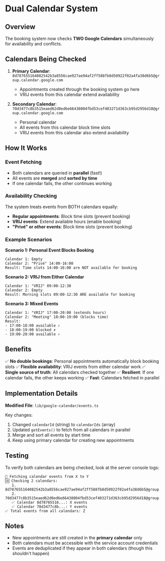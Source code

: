 # Dual Calendar System

## Overview
The booking system now checks **TWO Google Calendars** simultaneously for availability and conflicts.

## Calendars Being Checked

1. **Primary Calendar**: `8d787655164082542b3a8556cae927ae94af2ff588fb8d50922f02a4fa38d6b5@group.calendar.google.com`
   - Appointments created through the booking system go here
   - VRIJ events from this calendar extend availability

2. **Secondary Calendar**: `70d3477c8b3515eaed62d0ed6e66438004fbd53cef403271d363cb95d2956d18@group.calendar.google.com`
   - Personal calendar
   - All events from this calendar block time slots
   - VRIJ events from this calendar also extend availability

## How It Works

### Event Fetching
- Both calendars are queried in **parallel** (fast!)
- All events are **merged** and **sorted by time**
- If one calendar fails, the other continues working

### Availability Checking
The system treats events from BOTH calendars equally:
- **Regular appointments**: Block time slots (prevent booking)
- **VRIJ events**: Extend available hours (enable booking)
- **"Privé" or other events**: Block time slots (prevent booking)

### Example Scenarios

**Scenario 1: Personal Event Blocks Booking**
```
Calendar 1: Empty
Calendar 2: "Privé" 14:00-16:00
Result: Time slots 14:00-16:00 are NOT available for booking
```

**Scenario 2: VRIJ from Either Calendar**
```
Calendar 1: "VRIJ" 09:00-12:30
Calendar 2: Empty
Result: Morning slots 09:00-12:30 ARE available for booking
```

**Scenario 3: Mixed Events**
```
Calendar 1: "VRIJ" 17:00-20:00 (extends hours)
Calendar 2: "Meeting" 18:00-19:00 (blocks time)
Result: 
- 17:00-18:00 available ✓
- 18:00-19:00 blocked ✗
- 19:00-20:00 available ✓
```

## Benefits

✅ **No double bookings**: Personal appointments automatically block booking slots
✅ **Flexible availability**: VRIJ events from either calendar work
✅ **Single source of truth**: All calendars checked together
✅ **Resilient**: If one calendar fails, the other keeps working
✅ **Fast**: Calendars fetched in parallel

## Implementation Details

**Modified File**: `lib/google-calendar/events.ts`

Key changes:
1. Changed `calendarId` (string) to `calendarIds` (array)
2. Updated `getEvents()` to fetch from all calendars in parallel
3. Merge and sort all events by start time
4. Keep using primary calendar for creating new appointments

## Testing

To verify both calendars are being checked, look at the server console logs:
```
📅 Fetching calendar events from X to Y
🆔 Checking 2 calendars:
   1. 8d787655164082542b3a8556cae927ae94af2ff588fb8d50922f02a4fa38d6b5@group.calendar.google.com
   2. 70d3477c8b3515eaed62d0ed6e66438004fbd53cef403271d363cb95d2956d18@group.calendar.google.com
   ✅ Calendar 8d78765516...: X events
   ✅ Calendar 70d3477c8b...: Y events
✅ Total events from all calendars: Z
```

## Notes

- New appointments are still created in the **primary calendar** only
- Both calendars must be accessible with the service account credentials
- Events are deduplicated if they appear in both calendars (though this shouldn't happen)







